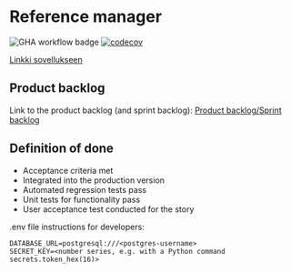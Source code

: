 # Reference manager
![GHA workflow badge](https://github.com/AlTu774/Lahdehallinta/workflows/CI/badge.svg)
[![codecov](https://codecov.io/gh/AlTu774/Lahdehallinta/graph/badge.svg?token=OSUNJZUSTT)](https://codecov.io/gh/AlTu774/Lahdehallinta)


[Linkki sovellukseen](https://lahdehallintasovellus.fly.dev/)
## Product backlog
Link to the product backlog (and sprint backlog):
[Product backlog/Sprint backlog](https://helsinkifi-my.sharepoint.com/:x:/g/personal/mseppi_ad_helsinki_fi/EQIaYfH__HREsC9fgOU2kWkBzfAX5RP9uAoUaCY_Hi62qg)

## Definition of done
- Acceptance criteria met
- Integrated into the production version
- Automated regression tests pass
- Unit tests for functionality pass
- User acceptance test conducted for the story

.env file instructions for developers:

```
DATABASE_URL=postgresql:///<postgres-username>
SECRET_KEY=<number series, e.g. with a Python command secrets.token_hex(16)>
```
